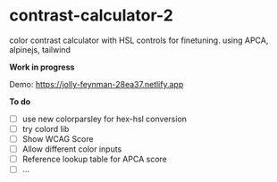 # contrast-calculator-2
color contrast calculator with HSL controls for finetuning. using APCA, alpinejs, tailwind

**Work in progress**

Demo: https://jolly-feynman-28ea37.netlify.app


**To do**

- [ ] use new colorparsley for hex-hsl conversion
- [ ] try colord lib
- [ ] Show WCAG Score
- [ ] Allow different color inputs
- [ ] Reference lookup table for APCA score
- [ ] ...
